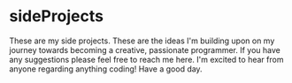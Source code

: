 # sideProjects
These are my side projects. These are the ideas I'm building upon on my journey towards becoming a creative, passionate programmer. If you have any suggestions please feel free to reach me here. I'm excited to hear from anyone regarding anything coding! Have a good day. 
